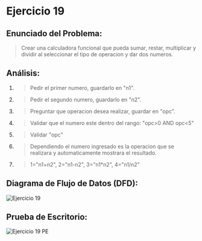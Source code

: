 # Ejercicio 19

## Enunciado del Problema:
> Crear una calculadora funcional que pueda sumar, restar, multiplicar y dividir al seleccionar el tipo de operacion y dar dos numeros.

## Análisis:
1. > Pedir el primer numero, guardarlo en "n1".
2. > Pedir el segundo numero, guardarlo en "n2".
3. > Preguntar que operacion desea realizar, guardar en "opc".
4. > Validar que el numero este dentro del rango: "opc>0 AND opc<5"
5. > Validar "opc"
6. > Dependiendo el numero ingresado es la operacion que se realizara y automaticamente mostrara el resultado.
7. > 1="n1+n2", 2="n1-n2", 3="n1*n2", 4="n1/n2"
   
## Diagrama de Flujo de Datos (DFD):
![Ejercicio 19](https://github.com/IvancitoMint/ICI-Portafolio_Parcial1/assets/145072070/b0d7a0ec-5701-4e7a-809f-c6312b6e2b19)

## Prueba de Escritorio:
![Ejercicio 19 PE](https://github.com/IvancitoMint/ICI-Portafolio_Parcial1/assets/145072070/087057cb-3a83-417b-8f80-557e147d5146)
